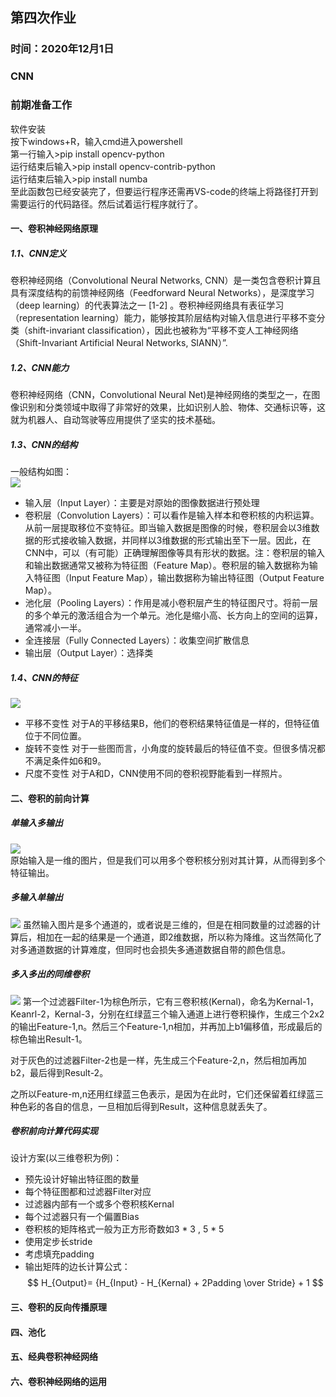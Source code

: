 ## 第四次作业
### 时间：2020年12月1日
### CNN
### 前期准备工作
软件安装<br>
按下windows+R，输入cmd进入powershell<br>
第一行输入>pip install opencv-python<br>
运行结束后输入>pip install opencv-contrib-python<br>
运行结束后输入>pip install numba<br>
至此函数包已经安装完了，但要运行程序还需再VS-code的终端上将路径打开到需要运行的代码路径。然后试着运行程序就行了。

#### 一、卷积神经网络原理
##### 1.1、CNN定义
卷积神经网络（Convolutional Neural Networks, CNN）是一类包含卷积计算且具有深度结构的前馈神经网络（Feedforward Neural Networks），是深度学习（deep learning）的代表算法之一 [1-2]  。卷积神经网络具有表征学习（representation learning）能力，能够按其阶层结构对输入信息进行平移不变分类（shift-invariant classification），因此也被称为“平移不变人工神经网络（Shift-Invariant Artificial Neural Networks, SIANN）”.
##### 1.2、CNN能力
卷积神经网络（CNN，Convolutional Neural Net)是神经网络的类型之一，在图像识别和分类领域中取得了非常好的效果，比如识别人脸、物体、交通标识等，这就为机器人、自动驾驶等应用提供了坚实的技术基础。
##### 1.3、CNN的结构
一般结构如图：<br>
![](./images/4.1.png)<br>
- 输入层（Input Layer）：主要是对原始的图像数据进行预处理
- 卷积层（Convolution Layers）：可以看作是输入样本和卷积核的内积运算。从前一层提取移位不变特征。即当输入数据是图像的时候，卷积层会以3维数据的形式接收输入数据，并同样以3维数据的形式输出至下一层。因此，在CNN中，可以（有可能）正确理解图像等具有形状的数据。注：卷积层的输入和输出数据通常又被称为特征图（Feature Map）。卷积层的输入数据称为输入特征图（Input Feature Map），输出数据称为输出特征图（Output Feature Map）。
- 池化层（Pooling Layers）：作用是减小卷积层产生的特征图尺寸。将前一层的多个单元的激活组合为一个单元。池化是缩小高、长方向上的空间的运算，通常减小一半。
- 全连接层（Fully Connected Layers）：收集空间扩散信息
- 输出层（Output Layer）：选择类
##### 1.4、CNN的特征
![](./images/4.2.png)
- 平移不变性
对于A的平移结果B，他们的卷积结果特征值是一样的，但特征值位于不同位置。
- 旋转不变性
对于一些图而言，小角度的旋转最后的特征值不变。但很多情况都不满足条件如6和9。
- 尺度不变性
对于A和D，CNN使用不同的卷积视野能看到一样照片。
#### 二、卷积的前向计算
##### 单输入多输出
![](./images/4.3.png)<br>
原始输入是一维的图片，但是我们可以用多个卷积核分别对其计算，从而得到多个特征输出。
 ##### 多输入单输出
![](./images/4.4.png)
虽然输入图片是多个通道的，或者说是三维的，但是在相同数量的过滤器的计算后，相加在一起的结果是一个通道，即2维数据，所以称为降维。这当然简化了对多通道数据的计算难度，但同时也会损失多通道数据自带的颜色信息。
##### 多入多出的同维卷积
![](./images/4.5.png)
第一个过滤器Filter-1为棕色所示，它有三卷积核(Kernal)，命名为Kernal-1，Keanrl-2，Kernal-3，分别在红绿蓝三个输入通道上进行卷积操作，生成三个2x2的输出Feature-1,n。然后三个Feature-1,n相加，并再加上b1偏移值，形成最后的棕色输出Result-1。

对于灰色的过滤器Filter-2也是一样，先生成三个Feature-2,n，然后相加再加b2，最后得到Result-2。

之所以Feature-m,n还用红绿蓝三色表示，是因为在此时，它们还保留着红绿蓝三种色彩的各自的信息，一旦相加后得到Result，这种信息就丢失了。
##### 卷积前向计算代码实现
设计方案(以三维卷积为例)：
- 预先设计好输出特征图的数量
- 每个特征图都和过滤器Filter对应
- 过滤器内部有一个或多个卷积核Kernal
- 每个过滤器只有一个偏置Bias
- 卷积核的矩阵格式一般为正方形奇数如3 * 3 , 5 * 5
- 使用定步长stride
- 考虑填充padding
- 输出矩阵的边长计算公式：
$$
H_{Output}= {H_{Input} - H_{Kernal} + 2Padding \over Stride} + 1
$$
#### 三、卷积的反向传播原理
#### 四、池化
#### 五、经典卷积神经网络
#### 六、卷积神经网络的运用
